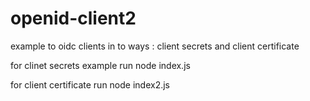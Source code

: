 # openid-client2
example to oidc clients in to ways : client secrets and client certificate  

for clinet secrets example run
node index.js

for client certificate run
node index2.js
